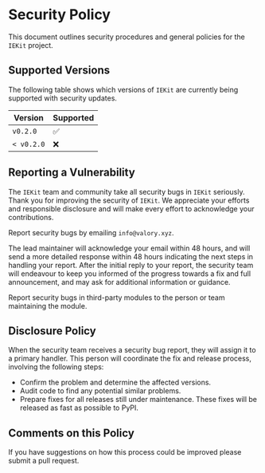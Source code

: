 # Security Policy

This document outlines security procedures and general policies for the `IEKit` project.

## Supported Versions

The following table shows which versions of `IEKit` are currently being supported with security updates.

| Version     | Supported          |
| ----------- | ------------------ |
| `v0.2.0`    | :white_check_mark: |
| `< v0.2.0`  | :x:                |

## Reporting a Vulnerability

The `IEKit` team and community take all security bugs in `IEKit` seriously. Thank you for improving the security of `IEKit`. We appreciate your efforts and responsible disclosure and will make every effort to acknowledge your contributions.

Report security bugs by emailing `info@valory.xyz`.

The lead maintainer will acknowledge your email within 48 hours, and will send a more detailed response within 48 hours indicating the next steps in handling your report. After the initial reply to your report, the security team will endeavour to keep you informed of the progress towards a fix and full announcement, and may ask for additional information or guidance.

Report security bugs in third-party modules to the person or team maintaining the module.

## Disclosure Policy

When the security team receives a security bug report, they will assign it to a primary handler. This person will coordinate the fix and release process, involving the following steps:

- Confirm the problem and determine the affected versions.
- Audit code to find any potential similar problems.
- Prepare fixes for all releases still under maintenance. These fixes will be released as fast as possible to PyPI.

## Comments on this Policy

If you have suggestions on how this process could be improved please submit a pull request.
